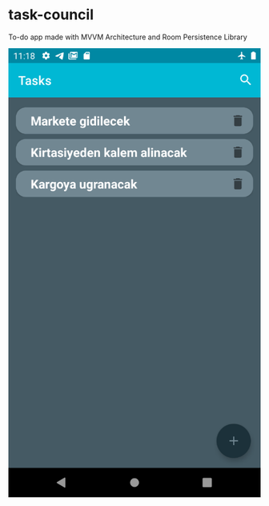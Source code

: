 # task-council
 To-do app made with MVVM Architecture and Room Persistence Library


![alt text](https://raw.githubusercontent.com/furkanakcakaya/task-council/main/task-council.png)
